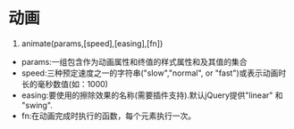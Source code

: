 # 动画

1. animate(params,[speed],[easing],[fn])  
- params:一组包含作为动画属性和终值的样式属性和及其值的集合  
- speed:三种预定速度之一的字符串("slow","normal", or "fast")或表示动画时长的毫秒数值(如：1000)  
- easing:要使用的擦除效果的名称(需要插件支持).默认jQuery提供"linear" 和 "swing".  
- fn:在动画完成时执行的函数，每个元素执行一次。  



